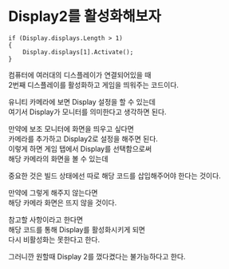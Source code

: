 # Display2를 활성화해보자

```
if (Display.displays.Length > 1)
{
    Display.displays[1].Activate();
}
```

컴퓨터에 여러대의 디스플레이가 연결되어있을 때  
2번째 디스플레이를 활성화하고 게임을 띄워주는 코드이다.  

유니티 카메라에 보면 Display 설정을 할 수 있는데  
여기서 Display가 모니터를 의미한다고 생각하면 된다.  

만약에 보조 모니터에 화면을 띄우고 싶다면  
카메라를 추가하고 Display2로 설정을 해주면 된다.  
이렇게 하면 게임 탭에서 Display를 선택함으로써  
해당 카메라의 화면을 볼 수 있는데  

중요한 것은 빌드 상태에선 따로 해당 코드를 삽입해주어야 한다는 것이다.  

만약에 그렇게 해주지 않는다면  
해당 카메라 화면은 뜨지 않을 것이다.  

참고할 사항이라고 한다면  
해당 코드를 통해 Display를 활성화시키게 되면  
다시 비활성화는 못한다고 한다.  

그러니깐 원할때 Display 2를 껐다켰다는 불가능하다고 한다.  